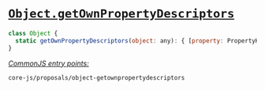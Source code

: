 # [`Object.getOwnPropertyDescriptors`](https://github.com/tc39/proposal-object-getownpropertydescriptors)
```js
class Object {
  static getOwnPropertyDescriptors(object: any): { [property: PropertyKey]: PropertyDescriptor };
}
```
[*CommonJS entry points:*](/docs/Usage.md#commonjs-api)
```
core-js/proposals/object-getownpropertydescriptors
```
